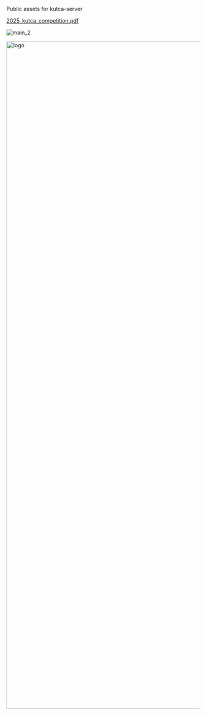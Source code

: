 Public assets for kutca-server

[2025_kutca_competition.pdf](https://github.com/user-attachments/files/22320409/2025_kutca_competition.pdf)


![main_2](https://github.com/user-attachments/assets/80a71252-c80d-45fe-b072-1ebfed6b553a)

<img width="4892" height="1742" alt="logo" src="https://github.com/user-attachments/assets/09132ac4-c855-41f3-8941-f23d673c52d8" />
